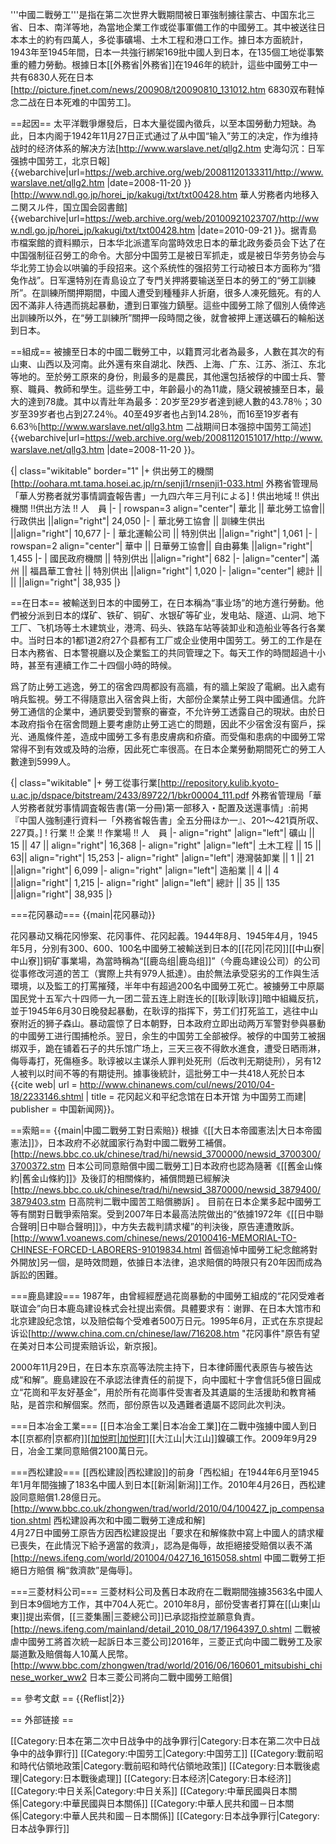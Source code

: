 '''中國二戰勞工'''是指在第二次世界大戰期間被日軍強制擄往蒙古、中国东北三省、日本、南洋等地，為當地企業工作或從事軍備工作的中國勞工。其中被送往日本本土的約有四萬人，多從事礦場、土木工程和港口工作。<ref name="報告書"/>據日本方面統計，1943年至1945年間，日本一共強行綁架169批中國人到日本，在135個工地從事繁重的體力勞動。根據日本[[外務省|外務省]]在1946年的統計，這些中國勞工中一共有6830人死在日本<ref>[http://picture.fjnet.com/news/200908/t20090810_131012.htm 6830双布鞋悼念二战在日本死难的中国劳工]</ref>。

==起因==
太平洋戰爭爆發后，日本大量從國內徵兵，以至本国勞動力短缺。為此，日本内阁于1942年11月27日正式通过了从中国“输入”劳工的决定，作为维持战时的经济体系的解决方法<ref name="bjrb">[http://www.warslave.net/qllg2.htm 史海勾沉：日军强掳中国劳工，北京日報] {{webarchive|url=https://web.archive.org/web/20081120133311/http://www.warslave.net/qllg2.htm |date=2008-11-20 }}</ref><ref>[http://www.ndl.go.jp/horei_jp/kakugi/txt/txt00428.htm 華人労務者内地移入ニ関スル件，国立国会図書館] {{webarchive|url=https://web.archive.org/web/20100921023707/http://www.ndl.go.jp/horei_jp/kakugi/txt/txt00428.htm |date=2010-09-21 }}</ref>。据青島市檔案館的資料顯示，日本华北派遣军向當時效忠日本的華北政务委员会下达了在中国强制征召勞工的命令。大部分中国劳工是被日军抓走，或是被日华劳务协会与华北劳工协会以哄骗的手段招来。这个系统性的强招劳工行动被日本方面称为“猎兔作战”。日军還特別在青島设立了专門关押將要输送至日本的勞工的“勞工訓練所”。在訓練所關押期間，中國人遭受到種種非人折磨，很多人凍死餓死。有的人因不滿非人待遇而挑起暴動，遭到日軍強力鎮壓。這些中國勞工除了個別人僥倖逃出訓練所以外，在“勞工訓練所”關押一段時間之後，就會被押上運送礦石的輪船送到日本<ref name="bjrb"/>。

==組成==
被擄至日本的中國二戰勞工中，以籍貫河北者為最多，人數在其次的有山東、山西以及河南。此外還有來自湖北、陕西、上海、广东、江苏、浙江、东北等地的。至於勞工原來的身份，則最多的是農民，其他還包括被俘的中國士兵、警察、職員、教師和學生。這些勞工中，年齡最小的為11歲，隨父親被擄至日本，最大的達到78歲。其中以青壯年為最多：20岁至29岁者達到總人數的43.78％；30岁至39岁者也占到27.24％。40至49岁者也占到14.28％，而16至19岁者有6.63％<ref name="jsh">[http://www.warslave.net/qllg3.htm  二战期间日本强掠中国劳工简述] {{webarchive|url=https://web.archive.org/web/20081120151017/http://www.warslave.net/qllg3.htm |date=2008-11-20 }}</ref>。

{| class="wikitable" border="1" 
|+ 供出勞工的機關<ref>[http://oohara.mt.tama.hosei.ac.jp/rn/senji1/rnsenji1-033.html 外務省管理局「華人労務者就労事情調査報告書」一九四六年三月刊による]</ref>
! 供出地域 !! 供出機關 !!供出方法 !! 人　員
|-
| rowspan=3 align="center"| 華北 || 華北勞工協會|| 行政供出 ||align="right"| 24,050
|-
| 華北勞工協會 || 訓練生供出 ||align="right"| 10,677
|-
| 華北運輸公司 || 特別供出 ||align="right"| 1,061
|-
| rowspan=2 align="center"| 華中 || 日華勞工協會|| 自由募集 ||align="right"| 1,455
|-
| 國民政府機關 || 特別供出 ||align="right"| 682
|-
|align="center"| 滿州 || 福昌華工會社 || 特別供出 ||align="right"| 1,020
|-
|align="center"| 總計 || ||   ||align="right"| 38,935
|}

==在日本==
被輸送到日本的中國勞工，在日本稱為“事业场”的地方進行勞動。他們被分派到日本的煤矿、铁矿、铜矿、水银矿等矿业，发电站、隧道、山洞、地下工厂、飞机场等土木建筑业，港湾、码头、铁路车站等装卸业和造船业等各行各業中。当时日本的1都1道2府27个县都有工厂或企业使用中国劳工。勞工的工作是在日本內務省、日本警視廳以及企業監工的共同管理之下。每天工作的時間超過十小時，甚至有連續工作二十四個小時的時候<ref name="jsh"/>。

爲了防止勞工逃逸，勞工的宿舍四周都設有高牆，有的牆上架設了電網。出入處有哨兵監視。勞工不得隨意出入宿舍與上街，大部份企業禁止勞工與中國通信。允許勞工通信的企業中，通訊要受到警察的審查，不允许勞工透露自己的現狀。由於日本政府指令在宿舍問題上要考慮防止勞工逃亡的問題，因此不少宿舍沒有窗戶，採光、通風條件差，造成中國勞工多有患皮膚病和疥瘡。而受傷和患病的中國勞工常常得不到有效或及時的治療，因此死亡率很高。在日本企業勞動期間死亡的勞工人數達到5999人<ref name="jsh"/>。

{| class="wikitable" 
|+ 勞工從事行業<ref name="報告書">[http://repository.kulib.kyoto-u.ac.jp/dspace/bitstream/2433/89722/1/bkr00004_111.pdf 外務省管理局「華人労務者就労事情調査報告書(第一分冊)第一部移入・配置及送還事情」:前掲『中国人強制連行資料一「外務省報告書」全五分冊ほか一』、201～421頁所収、227頁。]</ref>
! 行業 !! 企業 !! 作業場 !! 人　員
|- align="right" 
|align="left"| 礦山 || 15 || 47 || align="right"|  16,368
|- align="right" 
|align="left"| 土木工程 || 15 || 63|| align="right"|  15,253
|- align="right" 
|align="left"| 港灣裝卸業 || 1 || 21 ||align="right"|  6,099
|- align="right" 
|align="left"| 造船業 || 4 || 4 ||align="right"|  1,215
|- align="right" 
|align="left"| 總計 || 35 || 135 ||align="right"| 38,935
|}

===花冈暴动===
{{main|花冈暴动}}

花冈暴动又稱花冈慘案、花冈事件、花冈起義。1944年8月、1945年4月，1945年5月，分別有300、600、100名中國勞工被輸送到日本的[[花冈|花冈]][[中山寮|中山寮]]铜矿事業場，為當時稱為“[[鹿岛组|鹿岛组]]”（今鹿岛建设公司）的公司從事修改河道的苦工（實際上共有979人抵達）。由於無法承受惡劣的工作與生活環境，以及監工的打罵摧殘，半年中有超過200名中國勞工死亡。被擄勞工中原屬国民党十五军六十四师一九一团二营五连上尉连长的[[耿谆|耿谆]]暗中組織反抗，並于1945年6月30日晚發起暴動，在耿谆的指挥下，劳工们打死监工，逃往中山寮附近的狮子森山。暴动震惊了日本朝野，日本政府立即出动两万军警對參與暴動的中國勞工进行围捕枪杀。翌日，余生的中国劳工全部被俘。被俘的中国劳工被捆绑双手，跪在铺着石子的共乐馆广场上，三天三夜不得飲水進食，遭受日晒雨淋，侮辱毒打，死傷極多。耿谆被以主谋杀人罪判处死刑（后改判无期徒刑），另有12人被判以时间不等的有期徒刑。據事後統計，這批勞工中一共418人死於日本<ref>{{cite web| url = http://www.chinanews.com/cul/news/2010/04-18/2233146.shtml | title = 花冈起义和平纪念馆在日本开馆 为中国劳工而建| publisher = 中国新闻网}}</ref>。

==索賠==
{{main|中國二戰勞工對日索賠}}
根據《[[大日本帝國憲法|大日本帝國憲法]]》，日本政府不必就國家行為對中國二戰勞工補償。<ref name="BBC1">[http://news.bbc.co.uk/chinese/trad/hi/newsid_3700000/newsid_3700300/3700372.stm 日本公司同意賠償中國二戰勞工]</ref>日本政府也認為隨著《[[舊金山條約|舊金山條約]]》及後訂的相關條約，補償問題已經解決<ref name="BBC2">[http://news.bbc.co.uk/chinese/trad/hi/newsid_3870000/newsid_3879400/3879403.stm 日高院判二戰中國苦工賠償勝訴]</ref>
。
目前在日本企業多起中國勞工等有關對日戰爭索陪案。受到2007年日本最高法院做出的“依據1972年《[[日中聯合聲明|日中聯合聲明]]》，中方失去裁判請求權”的判決後，原告連遭敗訴。<ref name="VOA1">[http://www1.voanews.com/chinese/news/20100416-MEMORIAL-TO-CHINESE-FORCED-LABORERS-91019834.html 首個追悼中國勞工紀念館將對外開放]</ref>另一個，是時效問題，依據日本法律，追求賠償的時限只有20年因而成為訴訟的困難<ref name="BBC2"/>。

===鹿島建設===
1987年，由曾經經歷過花崗暴動的中國勞工組成的“花冈受难者联谊会”向日本鹿岛建设株式会社提出索償。具體要求有：谢罪、在日本大馆市和北京建設纪念馆，以及赔偿每个受难者500万日元。1995年6月，正式在东京提起诉讼<ref name="zm">[http://www.china.com.cn/chinese/law/716208.htm  "花冈事件"原告有望在美对日本公司提索赔诉讼，新京报]</ref>。

2000年11月29日，在日本东京高等法院主持下，日本律師團代表原告与被告达成“和解”。鹿島建設在不承認法律責任的前提下，向中國紅十字會信託5億日圓成立“花崗和平友好基金”，用於所有花崗事件受害者及其遺屬的生活援助和教育補貼，是首宗和解個案<ref name="VOA1"/>。然而，部份原告以及遇難者遺屬不認同此次判決<ref name="zm"/>。

===日本冶金工業===
[[日本冶金工業|日本冶金工業]]在二戰中強擄中國人到日本[[京都府|京都府]][[加悦町|加悦町]](现为[[與謝野町|與謝野町]])[[大江山|大江山]]鎳礦工作。2009年9月29日，冶金工業同意賠償2100萬日元。<ref name="BBC1"/>

===西松建設===
[[西松建設|西松建設]]的前身「西松組」在1944年6月至1945年1月年間強擄了183名中國人到日本[[新潟|新潟]]工作。2010年4月26日，西松建設同意賠償1.28億日元。<ref>[http://www.bbc.co.uk/zhongwen/trad/world/2010/04/100427_jp_compensation.shtml 西松建設再次和中國二戰勞工達成和解]</ref><br />
4月27日中國勞工原告方因西松建設提出「要求在和解條款中寫上中國人的請求權已喪失，在此情況下給予適當的救濟」，認為是侮辱，故拒絕接受賠償以表不滿<ref>[http://news.ifeng.com/world/201004/0427_16_1615058.shtml 中國二戰勞工拒絕日方賠償 稱“救濟款”是侮辱]</ref>。

===三菱材料公司===
三菱材料公司及舊日本政府在二戰期間強擄3563名中國人到日本9個地方工作，其中704人死亡。2010年8月，部份受害者打算在[[山東|山東]]提出索償，[[三菱集團|三菱總公司]]已承認指控並願意負責。<ref>[http://news.ifeng.com/mainland/detail_2010_08/17/1964397_0.shtml 二戰被虐中國勞工將首次統一起訴日本三菱公司]</ref>2016年，三菱正式向中國二戰勞工及家屬道歉及賠償每人10萬人民幣。<ref>[http://www.bbc.com/zhongwen/trad/world/2016/06/160601_mitsubishi_chinese_worker_ww2 日本三菱公司將向二戰中國勞工賠償]</ref>

== 參考文獻 ==
{{Reflist|2}}

== 外部链接 ==


[[Category:日本在第二次中日战争中的战争罪行|Category:日本在第二次中日战争中的战争罪行]]
[[Category:中国劳工|Category:中国劳工]]
[[Category:戰前昭和時代佔領地政策|Category:戰前昭和時代佔領地政策]]
[[Category:日本戰後處理|Category:日本戰後處理]]
[[Category:日本经济|Category:日本经济]]
[[Category:中日关系|Category:中日关系]]
[[Category:中華民國與日本關係|Category:中華民國與日本關係]]
[[Category:中華人民共和國－日本關係|Category:中華人民共和國－日本關係]]
[[Category:日本战争罪行|Category:日本战争罪行]]
